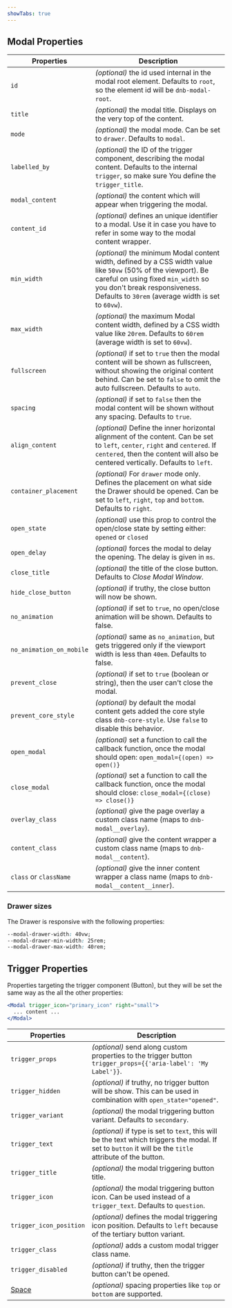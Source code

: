 ```yaml
---
showTabs: true
---
```


## Modal Properties

| Properties               | Description                                                                                                                                                                                                                                  |
| ------------------------ | -------------------------------------------------------------------------------------------------------------------------------------------------------------------------------------------------------------------------------------------- |
| `id`                     | _(optional)_ the id used internal in the modal root element. Defaults to `root`, so the element id will be `dnb-modal-root`.                                                                                                                 |
| `title`                  | _(optional)_ the modal title. Displays on the very top of the content.                                                                                                                                                                       |
| `mode`                   | _(optional)_ the modal mode. Can be set to `drawer`. Defaults to `modal`.                                                                                                                                                                    |
| `labelled_by`            | _(optional)_ the ID of the trigger component, describing the modal content. Defaults to the internal `trigger`, so make sure You define the `trigger_title`.                                                                                 |
| `modal_content`          | _(optional)_ the content which will appear when triggering the modal.                                                                                                                                                                        |
| `content_id`             | _(optional)_ defines an unique identifier to a modal. Use it in case you have to refer in some way to the modal content wrapper.                                                                                                             |
| `min_width`              | _(optional)_ the minimum Modal content width, defined by a CSS width value like `50vw` (50% of the viewport). Be careful on using fixed `min_width` so you don't break responsiveness. Defaults to `30rem` (average width is set to `60vw`). |
| `max_width`              | _(optional)_ the maximum Modal content width, defined by a CSS width value like `20rem`. Defaults to `60rem` (average width is set to `60vw`).                                                                                               |
| `fullscreen`             | _(optional)_ if set to `true` then the modal content will be shown as fullscreen, without showing the original content behind. Can be set to `false` to omit the auto fullscreen. Defaults to `auto`.                                        |
| `spacing`                | _(optional)_ if set to `false` then the modal content will be shown without any spacing. Defaults to `true`.                                                                                                                                 |
| `align_content`          | _(optional)_ Define the inner horizontal alignment of the content. Can be set to `left`, `center`, `right` and `centered`. If `centered`, then the content will also be centered vertically. Defaults to `left`.                             |
| `container_placement`    | _(optional)_ For `drawer` mode only. Defines the placement on what side the Drawer should be opened. Can be set to `left`, `right`, `top` and `bottom`. Defaults to `right`.                                                                 |
| `open_state`             | _(optional)_ use this prop to control the open/close state by setting either: `opened` or `closed`                                                                                                                                           |
| `open_delay`             | _(optional)_ forces the modal to delay the opening. The delay is given in `ms`.                                                                                                                                                              |
| `close_title`            | _(optional)_ the title of the close button. Defaults to _Close Modal Window_.                                                                                                                                                                |
| `hide_close_button`      | _(optional)_ if truthy, the close button will now be shown.                                                                                                                                                                                  |
| `no_animation`           | _(optional)_ if set to `true`, no open/close animation will be shown. Defaults to false.                                                                                                                                                     |
| `no_animation_on_mobile` | _(optional)_ same as `no_animation`, but gets triggered only if the viewport width is less than `40em`. Defaults to false.                                                                                                                   |
| `prevent_close`          | _(optional)_ if set to `true` (boolean or string), then the user can't close the modal.                                                                                                                                                      |
| `prevent_core_style`     | _(optional)_ by default the modal content gets added the core style class `dnb-core-style`. Use `false` to disable this behavior.                                                                                                            |
| `open_modal`             | _(optional)_ set a function to call the callback function, once the modal should open: `open_modal={(open) => open()}`                                                                                                                       |
| `close_modal`            | _(optional)_ set a function to call the callback function, once the modal should close: `close_modal={(close) => close()}`                                                                                                                   |
| `overlay_class`          | _(optional)_ give the page overlay a custom class name (maps to `dnb-modal__overlay`).                                                                                                                                                       |
| `content_class`          | _(optional)_ give the content wrapper a custom class name (maps to `dnb-modal__content`).                                                                                                                                                    |
| `class` or `className`   | _(optional)_ give the inner content wrapper a class name (maps to `dnb-modal__content__inner`).                                                                                                                                              |

### Drawer sizes

The Drawer is responsive with the following properties:

```css
--modal-drawer-width: 40vw;
--modal-drawer-min-width: 25rem;
--modal-drawer-max-width: 40rem;
```

## Trigger Properties

Properties targeting the trigger component (Button), but they will be set the same way as the all the other properties:

```jsx
<Modal trigger_icon="primary_icon" right="small">
  ... content ...
</Modal>
```

| Properties                                  | Description                                                                                                                                               |
| ------------------------------------------- | --------------------------------------------------------------------------------------------------------------------------------------------------------- |
| `trigger_props`                             | _(optional)_ send along custom properties to the trigger button `trigger_props={{'aria-label': 'My Label'}}`.                                             |
| `trigger_hidden`                            | _(optional)_ if truthy, no trigger button will be show. This can be used in combination with `open_state="opened"`.                                       |
| `trigger_variant`                           | _(optional)_ the modal triggering button variant. Defaults to `secondary`.                                                                                |
| `trigger_text`                              | _(optional)_ if type is set to `text`, this will be the text which triggers the modal. If set to `button` it will be the `title` attribute of the button. |
| `trigger_title`                             | _(optional)_ the modal triggering button title.                                                                                                           |
| `trigger_icon`                              | _(optional)_ the modal triggering button icon. Can be used instead of a `trigger_text`. Defaults to `question`.                                           |
| `trigger_icon_position`                     | _(optional)_ defines the modal triggering icon position. Defaults to `left` because of the tertiary button variant.                                       |
| `trigger_class`                             | _(optional)_ adds a custom modal trigger class name.                                                                                                      |
| `trigger_disabled`                          | _(optional)_ if truthy, then the trigger button can't be opened.                                                                                          |
| [Space](/uilib/components/space/properties) | _(optional)_ spacing properties like `top` or `bottom` are supported.                                                                                     |
